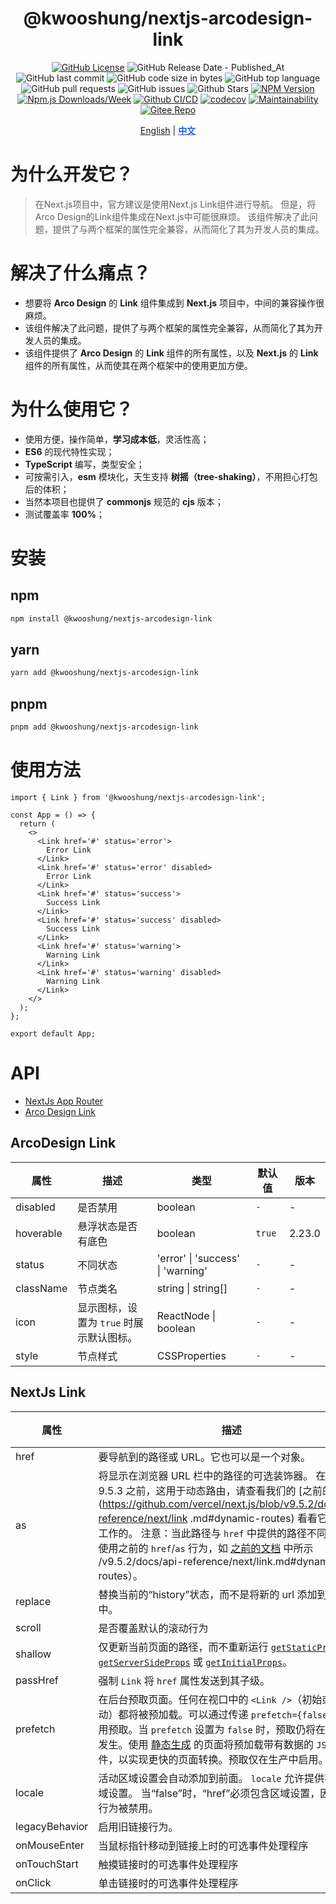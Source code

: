 <div align="center">

# @kwooshung/nextjs-arcodesign-link

[![GitHub License](https://img.shields.io/github/license/kwooshung/Nextjs-ArcoDesign-Link?labelColor=272e3b&color=165dff)](LICENSE)
![GitHub Release Date - Published_At](https://img.shields.io/github/release-date/kwooshung/Nextjs-ArcoDesign-Link?labelColor=272e3b&color=00b42A&logo=github)
![GitHub last commit](https://img.shields.io/github/last-commit/kwooshung/Nextjs-ArcoDesign-Link?labelColor=272e3b&color=165dff)
![GitHub code size in bytes](https://img.shields.io/github/languages/code-size/kwooshung/Nextjs-ArcoDesign-Link?labelColor=272e3b&color=165dff)
![GitHub top language](https://img.shields.io/github/languages/top/kwooshung/Nextjs-ArcoDesign-Link?labelColor=272e3b&color=165dff)
![GitHub pull requests](https://img.shields.io/github/issues-pr/kwooshung/Nextjs-ArcoDesign-Link?labelColor=272e3b&color=165dff)
![GitHub issues](https://img.shields.io/github/issues/kwooshung/Nextjs-ArcoDesign-Link?labelColor=272e3b&color=165dff)
![Github Stars](https://img.shields.io/github/stars/kwooshung/Nextjs-ArcoDesign-Link?labelColor=272e3b&color=165dff)
[![NPM Version](https://img.shields.io/npm/v/@kwooshung/Nextjs-ArcoDesign-Link?labelColor=272e3b&color=165dff)](https://www.npmjs.com/package/@kwooshung/Nextjs-ArcoDesign-Link)
[![Npm.js Downloads/Week](https://img.shields.io/npm/dw/@kwooshung/Nextjs-ArcoDesign-Link?labelColor=272e3b&labelColor=272e3b&color=165dff&logo=npm)](https://www.npmjs.com/package/@kwooshung/Nextjs-ArcoDesign-Link)
[![Github CI/CD](https://github.com/kwooshung/Nextjs-ArcoDesign-Link/actions/workflows/ci.yml/badge.svg)](https://github.com/kwooshung/Nextjs-ArcoDesign-Link/actions/)
[![codecov](https://codecov.io/gh/kwooshung/Nextjs-ArcoDesign-Link/graph/badge.svg?token=I8pXvFOtv9)](https://codecov.io/gh/kwooshung/Nextjs-ArcoDesign-Link)
[![Maintainability](https://api.codeclimate.com/v1/badges/5abb5096369ae941be2a/maintainability)](https://codeclimate.com/github/kwooshung/Nextjs-ArcoDesign-Link/maintainability)
[![Gitee Repo](https://img.shields.io/badge/Gitee-Nextjs--ArcoDesign--Link-165dff?logo=gitee)](https://gitee.com/kwooshung/Nextjs-ArcoDesign-Link/)

<p align="center">
    <a href="README.md">English</a> | 
    <a href="README.zh-CN.md" style="font-weight:700;color:#165dff;text-decoration:underline;">中文</a>
</p>
</div>

# 为什么开发它？

> 在Next.js项目中，官方建议是使用Next.js Link组件进行导航。 但是，将Arco Design的Link组件集成在Next.js中可能很麻烦。 该组件解决了此问题，提供了与两个框架的属性完全兼容，从而简化了其为开发人员的集成。

# 解决了什么痛点？

- 想要将 **Arco Design** 的 **Link** 组件集成到 **Next.js** 项目中，中间的兼容操作很麻烦。
- 该组件解决了此问题，提供了与两个框架的属性完全兼容，从而简化了其为开发人员的集成。
- 该组件提供了 **Arco Design** 的 **Link** 组件的所有属性，以及 **Next.js** 的 **Link** 组件的所有属性，从而使其在两个框架中的使用更加方便。

# 为什么使用它？

- 使用方便，操作简单，**学习成本低**，灵活性高；
- **ES6** 的现代特性实现；
- **TypeScript** 编写，类型安全；
- 可按需引入，**esm** 模块化，天生支持 **树摇（tree-shaking）**，不用担心打包后的体积；
- 当然本项目也提供了 **commonjs** 规范的 **cjs** 版本；
- 测试覆盖率 **100%**；

# 安装

## npm

```bash
npm install @kwooshung/nextjs-arcodesign-link
```

## yarn

```bash
yarn add @kwooshung/nextjs-arcodesign-link
```

## pnpm

```bash
pnpm add @kwooshung/nextjs-arcodesign-link
```

# 使用方法

```tsx
import { Link } from '@kwooshung/nextjs-arcodesign-link';

const App = () => {
  return (
    <>
      <Link href='#' status='error'>
        Error Link
      </Link>
      <Link href='#' status='error' disabled>
        Error Link
      </Link>
      <Link href='#' status='success'>
        Success Link
      </Link>
      <Link href='#' status='success' disabled>
        Success Link
      </Link>
      <Link href='#' status='warning'>
        Warning Link
      </Link>
      <Link href='#' status='warning' disabled>
        Warning Link
      </Link>
    </>
  );
};

export default App;
```

# API

- [NextJs App Router](https://nextjs.org/docs/app/api-reference/components/link)
- [Arco Design Link](https://arco.design/react/components/link)

## ArcoDesign Link

| 属性      | 描述                                     | 类型                              | 默认值 | 版本   |
| --------- | ---------------------------------------- | --------------------------------- | ------ | ------ |
| disabled  | 是否禁用                                 | boolean                           | `-`    | -      |
| hoverable | 悬浮状态是否有底色                       | boolean                           | `true` | 2.23.0 |
| status    | 不同状态                                 | 'error' \| 'success' \| 'warning' | `-`    | -      |
| className | 节点类名                                 | string \| string[]                | `-`    | -      |
| icon      | 显示图标，设置为 `true` 时展示默认图标。 | ReactNode \| boolean              | `-`    | -      |
| style     | 节点样式                                 | CSSProperties                     | `-`    | -      |

## NextJs Link

| 属性           | 描述                                                                                                                                                                                                                                                                                                                                                                                                                                  | 类型                                       | 默认值  |
| -------------- | ------------------------------------------------------------------------------------------------------------------------------------------------------------------------------------------------------------------------------------------------------------------------------------------------------------------------------------------------------------------------------------------------------------------------------------- | ------------------------------------------ | ------- |
| href           | 要导航到的路径或 URL。它也可以是一个对象。                                                                                                                                                                                                                                                                                                                                                                                            | string \| UrlObject                        | -       |
| as             | 将显示在浏览器 URL 栏中的路径的可选装饰器。 在 Next.js 9.5.3 之前，这用于动态路由，请查看我们的 [之前的文档](https://github.com/vercel/next.js/blob/v9.5.2/docs/api-reference/next/link .md#dynamic-routes) 看看它是如何工作的。 注意：当此路径与 `href` 中提供的路径不同时，将使用之前的 `href`/`as` 行为，如 [之前的文档](https://github.com/vercel/next.js/blob) 中所示 /v9.5.2/docs/api-reference/next/link.md#dynamic-routes）。 | string \| UrlObject                        | -       |
| replace        | 替换当前的“history”状态，而不是将新的 url 添加到堆栈中。                                                                                                                                                                                                                                                                                                                                                                              | boolean                                    | `false` |
| scroll         | 是否覆盖默认的滚动行为                                                                                                                                                                                                                                                                                                                                                                                                                | boolean                                    | `true`  |
| shallow        | 仅更新当前页面的路径，而不重新运行 [`getStaticProps`](/docs/basic-features/data-fetching/get-static-props.md)、[`getServerSideProps`](/docs/basic-features/data-fetching/get-server-side-props.md) 或 [`getInitialProps`](/docs/api-reference/data-fetching/get-initial-props.md)。                                                                                                                                                   | boolean                                    | `false` |
| passHref       | 强制 `Link` 将 `href` 属性发送到其子级。                                                                                                                                                                                                                                                                                                                                                                                              | boolean                                    | `false` |
| prefetch       | 在后台预取页面。任何在视口中的 `<Link />`（初始或通过滚动）都将被预加载。可以通过传递 `prefetch={false}` 来禁用预取。当 `prefetch` 设置为 `false` 时，预取仍将在悬停时发生。使用 [静态生成](/docs/basic-features/data-fetching/get-static-props.md) 的页面将预加载带有数据的 `JSON` 文件，以实现更快的页面转换。预取仅在生产中启用。                                                                                                  | boolean                                    | `true`  |
| locale         | 活动区域设置会自动添加到前面。 `locale` 允许提供不同的区域设置。 当“false”时，“href”必须包含区域设置，因为默认行为被禁用。                                                                                                                                                                                                                                                                                                            | string \| `false`                          | -       |
| legacyBehavior | 启用旧链接行为。                                                                                                                                                                                                                                                                                                                                                                                                                      | boolean                                    | `false` |
| onMouseEnter   | 当鼠标指针移动到链接上时的可选事件处理程序                                                                                                                                                                                                                                                                                                                                                                                            | React.MouseEventHandler<HTMLAnchorElement> | -       |
| onTouchStart   | 触摸链接时的可选事件处理程序                                                                                                                                                                                                                                                                                                                                                                                                          | React.TouchEventHandler<HTMLAnchorElement> | -       |
| onClick        | 单击链接时的可选事件处理程序                                                                                                                                                                                                                                                                                                                                                                                                          | React.MouseEventHandler<HTMLAnchorElement> | -       |
